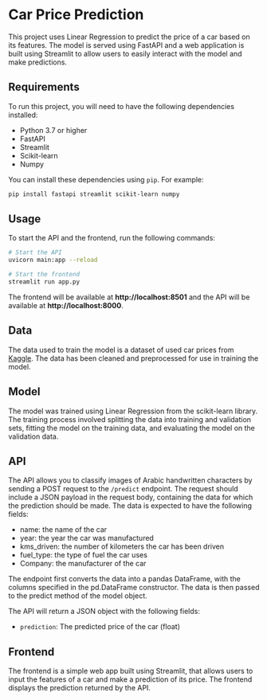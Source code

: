 # Car Price Prediction

This project uses Linear Regression to predict the price of a car based on its features. The model is served using FastAPI and a web application is built using Streamlit to allow users to easily interact with the model and make predictions.

## Requirements

To run this project, you will need to have the following dependencies installed:

- Python 3.7 or higher
- FastAPI
- Streamlit
- Scikit-learn
- Numpy

You can install these dependencies using `pip`. For example:

```bash
pip install fastapi streamlit scikit-learn numpy
```

## Usage

To start the API and the frontend, run the following commands:

```bash
# Start the API
uvicorn main:app --reload

# Start the frontend
streamlit run app.py
```

The frontend will be available at **http://localhost:8501** and the API will be available at **http://localhost:8000**.

## Data

The data used to train the model is a dataset of used car prices from [Kaggle](https://www.kaggle.com/). The data has been cleaned and preprocessed for use in training the model.

## Model

The model was trained using Linear Regression from the scikit-learn library. The training process involved splitting the data into training and validation sets, fitting the model on the training data, and evaluating the model on the validation data. 

## API

The API allows you to classify images of Arabic handwritten characters by sending a POST request to the `/predict` endpoint. The request should include a JSON payload in the request body, containing the data for which the prediction should be made. The data is expected to have the following fields:

- name: the name of the car
- year: the year the car was manufactured
- kms_driven: the number of kilometers the car has been driven
- fuel_type: the type of fuel the car uses
- Company: the manufacturer of the car

The endpoint first converts the data into a pandas DataFrame, with the columns specified in the pd.DataFrame constructor. The data is then passed to the predict method of the model object.

The API will return a JSON object with the following fields:

- `prediction`: The predicted price of the car (float)

## Frontend

The frontend is a simple web app built using Streamlit, that allows users to input the features of a car and make a prediction of its price. The frontend displays the
prediction returned by the API.

